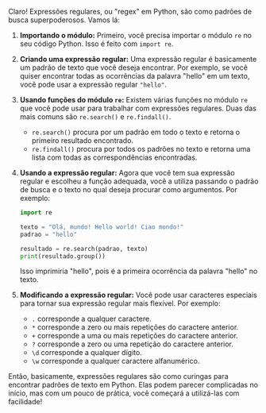 Claro! Expressões regulares, ou "regex" em Python, são como padrões de busca superpoderosos. Vamos lá:

1. **Importando o módulo:** Primeiro, você precisa importar o módulo `re` no seu código Python. Isso é feito com `import re`.

2. **Criando uma expressão regular:** Uma expressão regular é basicamente um padrão de texto que você deseja encontrar. Por exemplo, se você quiser encontrar todas as ocorrências da palavra "hello" em um texto, você pode usar a expressão regular `"hello"`.

3. **Usando funções do módulo `re`:** Existem várias funções no módulo `re` que você pode usar para trabalhar com expressões regulares. Duas das mais comuns são `re.search()` e `re.findall()`.
   
   - `re.search()` procura por um padrão em todo o texto e retorna o primeiro resultado encontrado.
   - `re.findall()` procura por todos os padrões no texto e retorna uma lista com todas as correspondências encontradas.

4. **Usando a expressão regular:** Agora que você tem sua expressão regular e escolheu a função adequada, você a utiliza passando o padrão de busca e o texto no qual deseja procurar como argumentos. Por exemplo:
   
   ```python
   import re

   texto = "Olá, mundo! Hello world! Ciao mondo!"
   padrao = "hello"

   resultado = re.search(padrao, texto)
   print(resultado.group())
   ```
   
   Isso imprimiria "hello", pois é a primeira ocorrência da palavra "hello" no texto.

5. **Modificando a expressão regular:** Você pode usar caracteres especiais para tornar sua expressão regular mais flexível. Por exemplo:
   
   - `.` corresponde a qualquer caractere.
   - `*` corresponde a zero ou mais repetições do caractere anterior.
   - `+` corresponde a uma ou mais repetições do caractere anterior.
   - `?` corresponde a zero ou uma repetição do caractere anterior.
   - `\d` corresponde a qualquer dígito.
   - `\w` corresponde a qualquer caractere alfanumérico.

Então, basicamente, expressões regulares são como curingas para encontrar padrões de texto em Python. Elas podem parecer complicadas no início, mas com um pouco de prática, você começará a utilizá-las com facilidade!